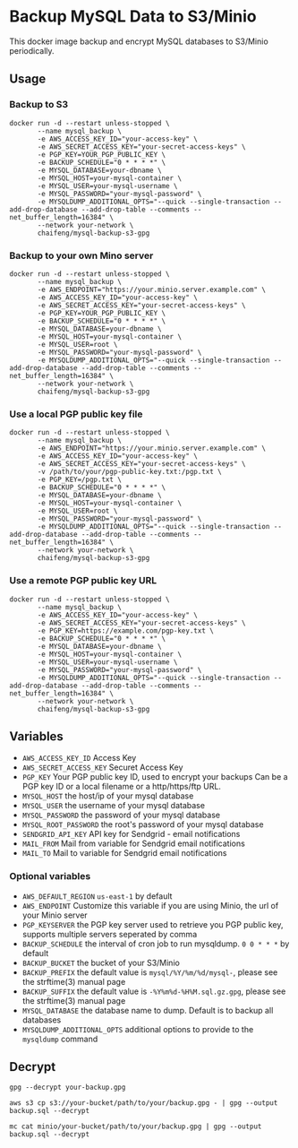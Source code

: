# Backup MySQL Data to S3/Minio

This docker image backup and encrypt MySQL databases to S3/Minio periodically.

## Usage

### Backup to S3

    docker run -d --restart unless-stopped \
           --name mysql_backup \
           -e AWS_ACCESS_KEY_ID="your-access-key" \
           -e AWS_SECRET_ACCESS_KEY="your-secret-access-keys" \
           -e PGP_KEY=YOUR_PGP_PUBLIC_KEY \
           -e BACKUP_SCHEDULE="0 * * * *" \
           -e MYSQL_DATABASE=your-dbname \
           -e MYSQL_HOST=your-mysql-container \
           -e MYSQL_USER=your-mysql-username \
           -e MYSQL_PASSWORD="your-mysql-password" \
           -e MYSQLDUMP_ADDITIONAL_OPTS="--quick --single-transaction --add-drop-database --add-drop-table --comments --net_buffer_length=16384" \
           --network your-network \
           chaifeng/mysql-backup-s3-gpg

### Backup to your own Mino server

    docker run -d --restart unless-stopped \
           --name mysql_backup \
           -e AWS_ENDPOINT="https://your.minio.server.example.com" \
           -e AWS_ACCESS_KEY_ID="your-access-key" \
           -e AWS_SECRET_ACCESS_KEY="your-secret-access-keys" \
           -e PGP_KEY=YOUR_PGP_PUBLIC_KEY \
           -e BACKUP_SCHEDULE="0 * * * *" \
           -e MYSQL_DATABASE=your-dbname \
           -e MYSQL_HOST=your-mysql-container \
           -e MYSQL_USER=root \
           -e MYSQL_PASSWORD="your-mysql-password" \
           -e MYSQLDUMP_ADDITIONAL_OPTS="--quick --single-transaction --add-drop-database --add-drop-table --comments --net_buffer_length=16384" \
           --network your-network \
           chaifeng/mysql-backup-s3-gpg

### Use a local PGP public key file

    docker run -d --restart unless-stopped \
           --name mysql_backup \
           -e AWS_ENDPOINT="https://your.minio.server.example.com" \
           -e AWS_ACCESS_KEY_ID="your-access-key" \
           -e AWS_SECRET_ACCESS_KEY="your-secret-access-keys" \
           -v /path/to/your/pgp-public-key.txt:/pgp.txt \
           -e PGP_KEY=/pgp.txt \
           -e BACKUP_SCHEDULE="0 * * * *" \
           -e MYSQL_DATABASE=your-dbname \
           -e MYSQL_HOST=your-mysql-container \
           -e MYSQL_USER=root \
           -e MYSQL_PASSWORD="your-mysql-password" \
           -e MYSQLDUMP_ADDITIONAL_OPTS="--quick --single-transaction --add-drop-database --add-drop-table --comments --net_buffer_length=16384" \
           --network your-network \
           chaifeng/mysql-backup-s3-gpg

### Use a remote PGP public key URL

    docker run -d --restart unless-stopped \
           --name mysql_backup \
           -e AWS_ACCESS_KEY_ID="your-access-key" \
           -e AWS_SECRET_ACCESS_KEY="your-secret-access-keys" \
           -e PGP_KEY=https://example.com/pgp-key.txt \
           -e BACKUP_SCHEDULE="0 * * * *" \
           -e MYSQL_DATABASE=your-dbname \
           -e MYSQL_HOST=your-mysql-container \
           -e MYSQL_USER=your-mysql-username \
           -e MYSQL_PASSWORD="your-mysql-password" \
           -e MYSQLDUMP_ADDITIONAL_OPTS="--quick --single-transaction --add-drop-database --add-drop-table --comments --net_buffer_length=16384" \
           --network your-network \
           chaifeng/mysql-backup-s3-gpg


## Variables

- `AWS_ACCESS_KEY_ID`
  Access Key
- `AWS_SECRET_ACCESS_KEY`
  Securet Access Key
- `PGP_KEY`
  Your PGP public key ID, used to encrypt your backups
  Can be a PGP key ID or a local filename or a http/https/ftp URL.
- `MYSQL_HOST`
  the host/ip of your mysql database
- `MYSQL_USER`
  the username of your mysql database
- `MYSQL_PASSWORD`
  the password of your mysql database
- `MYSQL_ROOT_PASSWORD`
  the root's password of your mysql database
- `SENDGRID_API_KEY`
  API key for Sendgrid - email notifications
- `MAIL_FROM`
  Mail from variable for Sendgrid email notifications
- `MAIL_TO`
  Mail to variable for Sendgrid email notifications

### Optional variables
- `AWS_DEFAULT_REGION`
  `us-east-1` by default
- `AWS_ENDPOINT`
  Customize this variable if you are using Minio, the url of your Minio server
- `PGP_KEYSERVER`
  the PGP key server used to retrieve you PGP public key, supports multiple servers seperated by comma
- `BACKUP_SCHEDULE`
  the interval of cron job to run mysqldump. `0 0 * * *` by default
- `BACKUP_BUCKET`
  the bucket of your S3/Minio
- `BACKUP_PREFIX`
  the default value is `mysql/%Y/%m/%d/mysql-`, please see the strftime(3) manual page
- `BACKUP_SUFFIX`
  the default value is `-%Y%m%d-%H%M.sql.gz.gpg`, please see the strftime(3) manual page
- `MYSQL_DATABASE`
  the database name to dump. Default is to backup all databases
- `MYSQLDUMP_ADDITIONAL_OPTS`
  additional options to provide to the `mysqldump` command

## Decrypt

    gpg --decrypt your-backup.gpg

    aws s3 cp s3://your-bucket/path/to/your/backup.gpg - | gpg --output backup.sql --decrypt

    mc cat minio/your-bucket/path/to/your/backup.gpg | gpg --output backup.sql --decrypt
